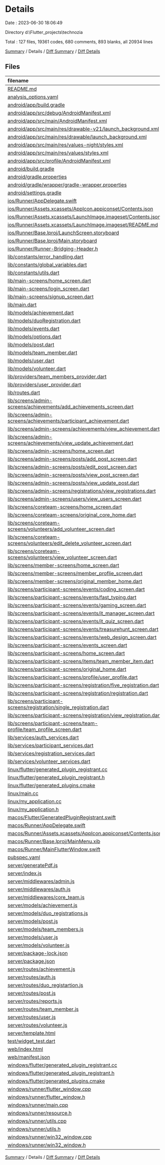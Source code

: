 # Details

Date : 2023-06-30 18:06:49

Directory d:\\Flutter_projects\\technozia

Total : 127 files,  19361 codes, 680 comments, 893 blanks, all 20934 lines

[Summary](results.md) / Details / [Diff Summary](diff.md) / [Diff Details](diff-details.md)

## Files
| filename | language | code | comment | blank | total |
| :--- | :--- | ---: | ---: | ---: | ---: |
| [README.md](/README.md) | Markdown | 10 | 0 | 7 | 17 |
| [analysis_options.yaml](/analysis_options.yaml) | YAML | 3 | 23 | 4 | 30 |
| [android/app/build.gradle](/android/app/build.gradle) | Gradle | 54 | 5 | 13 | 72 |
| [android/app/src/debug/AndroidManifest.xml](/android/app/src/debug/AndroidManifest.xml) | XML | 4 | 4 | 1 | 9 |
| [android/app/src/main/AndroidManifest.xml](/android/app/src/main/AndroidManifest.xml) | XML | 28 | 6 | 1 | 35 |
| [android/app/src/main/res/drawable-v21/launch_background.xml](/android/app/src/main/res/drawable-v21/launch_background.xml) | XML | 4 | 7 | 2 | 13 |
| [android/app/src/main/res/drawable/launch_background.xml](/android/app/src/main/res/drawable/launch_background.xml) | XML | 4 | 7 | 2 | 13 |
| [android/app/src/main/res/values-night/styles.xml](/android/app/src/main/res/values-night/styles.xml) | XML | 9 | 9 | 1 | 19 |
| [android/app/src/main/res/values/styles.xml](/android/app/src/main/res/values/styles.xml) | XML | 9 | 9 | 1 | 19 |
| [android/app/src/profile/AndroidManifest.xml](/android/app/src/profile/AndroidManifest.xml) | XML | 4 | 4 | 1 | 9 |
| [android/build.gradle](/android/build.gradle) | Gradle | 27 | 0 | 5 | 32 |
| [android/gradle.properties](/android/gradle.properties) | Properties | 3 | 0 | 1 | 4 |
| [android/gradle/wrapper/gradle-wrapper.properties](/android/gradle/wrapper/gradle-wrapper.properties) | Properties | 5 | 0 | 1 | 6 |
| [android/settings.gradle](/android/settings.gradle) | Gradle | 8 | 0 | 4 | 12 |
| [ios/Runner/AppDelegate.swift](/ios/Runner/AppDelegate.swift) | Swift | 12 | 0 | 2 | 14 |
| [ios/Runner/Assets.xcassets/AppIcon.appiconset/Contents.json](/ios/Runner/Assets.xcassets/AppIcon.appiconset/Contents.json) | JSON | 122 | 0 | 1 | 123 |
| [ios/Runner/Assets.xcassets/LaunchImage.imageset/Contents.json](/ios/Runner/Assets.xcassets/LaunchImage.imageset/Contents.json) | JSON | 23 | 0 | 1 | 24 |
| [ios/Runner/Assets.xcassets/LaunchImage.imageset/README.md](/ios/Runner/Assets.xcassets/LaunchImage.imageset/README.md) | Markdown | 3 | 0 | 2 | 5 |
| [ios/Runner/Base.lproj/LaunchScreen.storyboard](/ios/Runner/Base.lproj/LaunchScreen.storyboard) | XML | 36 | 1 | 1 | 38 |
| [ios/Runner/Base.lproj/Main.storyboard](/ios/Runner/Base.lproj/Main.storyboard) | XML | 25 | 1 | 1 | 27 |
| [ios/Runner/Runner-Bridging-Header.h](/ios/Runner/Runner-Bridging-Header.h) | C++ | 1 | 0 | 1 | 2 |
| [lib/constants/error_handling.dart](/lib/constants/error_handling.dart) | Dart | 23 | 0 | 3 | 26 |
| [lib/constants/global_variables.dart](/lib/constants/global_variables.dart) | Dart | 5 | 0 | 3 | 8 |
| [lib/constants/utils.dart](/lib/constants/utils.dart) | Dart | 27 | 0 | 5 | 32 |
| [lib/main-screens/home_screen.dart](/lib/main-screens/home_screen.dart) | Dart | 52 | 3 | 6 | 61 |
| [lib/main-screens/login_screen.dart](/lib/main-screens/login_screen.dart) | Dart | 213 | 2 | 7 | 222 |
| [lib/main-screens/signup_screen.dart](/lib/main-screens/signup_screen.dart) | Dart | 389 | 7 | 11 | 407 |
| [lib/main.dart](/lib/main.dart) | Dart | 69 | 0 | 7 | 76 |
| [lib/models/achievement.dart](/lib/models/achievement.dart) | Dart | 45 | 1 | 6 | 52 |
| [lib/models/duoRegistration.dart](/lib/models/duoRegistration.dart) | Dart | 67 | 1 | 7 | 75 |
| [lib/models/events.dart](/lib/models/events.dart) | Dart | 8 | 7 | 1 | 16 |
| [lib/models/options.dart](/lib/models/options.dart) | Dart | 10 | 1 | 1 | 12 |
| [lib/models/post.dart](/lib/models/post.dart) | Dart | 39 | 1 | 7 | 47 |
| [lib/models/team_member.dart](/lib/models/team_member.dart) | Dart | 40 | 1 | 6 | 47 |
| [lib/models/user.dart](/lib/models/user.dart) | Dart | 48 | 1 | 6 | 55 |
| [lib/models/volunteer.dart](/lib/models/volunteer.dart) | Dart | 34 | 1 | 7 | 42 |
| [lib/providers/team_members_provider.dart](/lib/providers/team_members_provider.dart) | Dart | 17 | 0 | 4 | 21 |
| [lib/providers/user_provider.dart](/lib/providers/user_provider.dart) | Dart | 19 | 0 | 4 | 23 |
| [lib/routes.dart](/lib/routes.dart) | Dart | 254 | 0 | 3 | 257 |
| [lib/screens/admin-screens/achievements/add_achievements_screen.dart](/lib/screens/admin-screens/achievements/add_achievements_screen.dart) | Dart | 303 | 0 | 10 | 313 |
| [lib/screens/admin-screens/achievements/participant_achievement.dart](/lib/screens/admin-screens/achievements/participant_achievement.dart) | Dart | 189 | 4 | 7 | 200 |
| [lib/screens/admin-screens/achievements/view_achievement.dart](/lib/screens/admin-screens/achievements/view_achievement.dart) | Dart | 203 | 4 | 7 | 214 |
| [lib/screens/admin-screens/achievements/view_update_achievement.dart](/lib/screens/admin-screens/achievements/view_update_achievement.dart) | Dart | 231 | 7 | 9 | 247 |
| [lib/screens/admin-screens/home_screen.dart](/lib/screens/admin-screens/home_screen.dart) | Dart | 379 | 4 | 12 | 395 |
| [lib/screens/admin-screens/posts/add_post_screen.dart](/lib/screens/admin-screens/posts/add_post_screen.dart) | Dart | 159 | 6 | 8 | 173 |
| [lib/screens/admin-screens/posts/edit_post_screen.dart](/lib/screens/admin-screens/posts/edit_post_screen.dart) | Dart | 165 | 7 | 6 | 178 |
| [lib/screens/admin-screens/posts/view_post_screen.dart](/lib/screens/admin-screens/posts/view_post_screen.dart) | Dart | 157 | 0 | 7 | 164 |
| [lib/screens/admin-screens/posts/view_update_post.dart](/lib/screens/admin-screens/posts/view_update_post.dart) | Dart | 176 | 0 | 8 | 184 |
| [lib/screens/admin-screens/registrations/view_registrations.dart](/lib/screens/admin-screens/registrations/view_registrations.dart) | Dart | 199 | 0 | 9 | 208 |
| [lib/screens/admin-screens/users/view_users_screen.dart](/lib/screens/admin-screens/users/view_users_screen.dart) | Dart | 185 | 1 | 7 | 193 |
| [lib/screens/coreteam-screens/home_screen.dart](/lib/screens/coreteam-screens/home_screen.dart) | Dart | 65 | 0 | 8 | 73 |
| [lib/screens/coreteam-screens/original_core_home.dart](/lib/screens/coreteam-screens/original_core_home.dart) | Dart | 362 | 6 | 16 | 384 |
| [lib/screens/coreteam-screens/volunteers/add_volunteer_screen.dart](/lib/screens/coreteam-screens/volunteers/add_volunteer_screen.dart) | Dart | 196 | 6 | 8 | 210 |
| [lib/screens/coreteam-screens/volunteers/edit_delete_volunteer_screen.dart](/lib/screens/coreteam-screens/volunteers/edit_delete_volunteer_screen.dart) | Dart | 263 | 12 | 11 | 286 |
| [lib/screens/coreteam-screens/volunteers/view_volunteer_screen.dart](/lib/screens/coreteam-screens/volunteers/view_volunteer_screen.dart) | Dart | 199 | 0 | 9 | 208 |
| [lib/screens/member-screens/home_screen.dart](/lib/screens/member-screens/home_screen.dart) | Dart | 58 | 0 | 8 | 66 |
| [lib/screens/member-screens/member_proflie_screen.dart](/lib/screens/member-screens/member_proflie_screen.dart) | Dart | 196 | 3 | 8 | 207 |
| [lib/screens/member-screens/original_member_home.dart](/lib/screens/member-screens/original_member_home.dart) | Dart | 274 | 2 | 8 | 284 |
| [lib/screens/participant-screens/events/coding_screen.dart](/lib/screens/participant-screens/events/coding_screen.dart) | Dart | 600 | 1 | 7 | 608 |
| [lib/screens/participant-screens/events/fast_typing.dart](/lib/screens/participant-screens/events/fast_typing.dart) | Dart | 600 | 1 | 7 | 608 |
| [lib/screens/participant-screens/events/gaming_screen.dart](/lib/screens/participant-screens/events/gaming_screen.dart) | Dart | 640 | 0 | 6 | 646 |
| [lib/screens/participant-screens/events/it_manager_screen.dart](/lib/screens/participant-screens/events/it_manager_screen.dart) | Dart | 620 | 0 | 6 | 626 |
| [lib/screens/participant-screens/events/it_quiz_screen.dart](/lib/screens/participant-screens/events/it_quiz_screen.dart) | Dart | 560 | 0 | 6 | 566 |
| [lib/screens/participant-screens/events/treasurehunt_screen.dart](/lib/screens/participant-screens/events/treasurehunt_screen.dart) | Dart | 558 | 0 | 6 | 564 |
| [lib/screens/participant-screens/events/web_design_screen.dart](/lib/screens/participant-screens/events/web_design_screen.dart) | Dart | 640 | 0 | 6 | 646 |
| [lib/screens/participant-screens/events_screen.dart](/lib/screens/participant-screens/events_screen.dart) | Dart | 111 | 29 | 14 | 154 |
| [lib/screens/participant-screens/home_screen.dart](/lib/screens/participant-screens/home_screen.dart) | Dart | 84 | 28 | 9 | 121 |
| [lib/screens/participant-screens/items/team_member_item.dart](/lib/screens/participant-screens/items/team_member_item.dart) | Dart | 183 | 134 | 7 | 324 |
| [lib/screens/participant-screens/original_home.dart](/lib/screens/participant-screens/original_home.dart) | Dart | 450 | 15 | 15 | 480 |
| [lib/screens/participant-screens/profile/user_profile.dart](/lib/screens/participant-screens/profile/user_profile.dart) | Dart | 209 | 3 | 9 | 221 |
| [lib/screens/participant-screens/registration/five_registration.dart](/lib/screens/participant-screens/registration/five_registration.dart) | Dart | 499 | 0 | 11 | 510 |
| [lib/screens/participant-screens/registration/registration.dart](/lib/screens/participant-screens/registration/registration.dart) | Dart | 379 | 0 | 12 | 391 |
| [lib/screens/participant-screens/registration/single_registration.dart](/lib/screens/participant-screens/registration/single_registration.dart) | Dart | 338 | 0 | 11 | 349 |
| [lib/screens/participant-screens/registration/view_registration.dart](/lib/screens/participant-screens/registration/view_registration.dart) | Dart | 218 | 39 | 7 | 264 |
| [lib/screens/participant-screens/team-profile/team_profile_screen.dart](/lib/screens/participant-screens/team-profile/team_profile_screen.dart) | Dart | 262 | 9 | 11 | 282 |
| [lib/services/auth_services.dart](/lib/services/auth_services.dart) | Dart | 499 | 12 | 32 | 543 |
| [lib/services/participant_services.dart](/lib/services/participant_services.dart) | Dart | 135 | 4 | 13 | 152 |
| [lib/services/registration_services.dart](/lib/services/registration_services.dart) | Dart | 120 | 1 | 8 | 129 |
| [lib/services/volunteer_services.dart](/lib/services/volunteer_services.dart) | Dart | 135 | 5 | 12 | 152 |
| [linux/flutter/generated_plugin_registrant.cc](/linux/flutter/generated_plugin_registrant.cc) | C++ | 7 | 4 | 5 | 16 |
| [linux/flutter/generated_plugin_registrant.h](/linux/flutter/generated_plugin_registrant.h) | C++ | 5 | 5 | 6 | 16 |
| [linux/flutter/generated_plugins.cmake](/linux/flutter/generated_plugins.cmake) | CMake | 19 | 0 | 6 | 25 |
| [linux/main.cc](/linux/main.cc) | C++ | 5 | 0 | 2 | 7 |
| [linux/my_application.cc](/linux/my_application.cc) | C++ | 74 | 11 | 20 | 105 |
| [linux/my_application.h](/linux/my_application.h) | C++ | 7 | 7 | 5 | 19 |
| [macos/Flutter/GeneratedPluginRegistrant.swift](/macos/Flutter/GeneratedPluginRegistrant.swift) | Swift | 10 | 3 | 4 | 17 |
| [macos/Runner/AppDelegate.swift](/macos/Runner/AppDelegate.swift) | Swift | 8 | 0 | 2 | 10 |
| [macos/Runner/Assets.xcassets/AppIcon.appiconset/Contents.json](/macos/Runner/Assets.xcassets/AppIcon.appiconset/Contents.json) | JSON | 68 | 0 | 1 | 69 |
| [macos/Runner/Base.lproj/MainMenu.xib](/macos/Runner/Base.lproj/MainMenu.xib) | XML | 343 | 0 | 1 | 344 |
| [macos/Runner/MainFlutterWindow.swift](/macos/Runner/MainFlutterWindow.swift) | Swift | 12 | 0 | 4 | 16 |
| [pubspec.yaml](/pubspec.yaml) | YAML | 36 | 58 | 13 | 107 |
| [server/generatePdf.js](/server/generatePdf.js) | JavaScript | 46 | 7 | 9 | 62 |
| [server/index.js](/server/index.js) | JavaScript | 34 | 0 | 5 | 39 |
| [server/middlewares/admin.js](/server/middlewares/admin.js) | JavaScript | 28 | 0 | 5 | 33 |
| [server/middlewares/auth.js](/server/middlewares/auth.js) | JavaScript | 18 | 0 | 5 | 23 |
| [server/middlewares/core_team.js](/server/middlewares/core_team.js) | JavaScript | 28 | 0 | 5 | 33 |
| [server/models/achievement.js](/server/models/achievement.js) | JavaScript | 33 | 1 | 4 | 38 |
| [server/models/duo_registrations.js](/server/models/duo_registrations.js) | JavaScript | 78 | 0 | 3 | 81 |
| [server/models/post.js](/server/models/post.js) | JavaScript | 28 | 0 | 3 | 31 |
| [server/models/team_members.js](/server/models/team_members.js) | JavaScript | 36 | 0 | 3 | 39 |
| [server/models/user.js](/server/models/user.js) | JavaScript | 40 | 1 | 3 | 44 |
| [server/models/volunteer.js](/server/models/volunteer.js) | JavaScript | 25 | 0 | 4 | 29 |
| [server/package-lock.json](/server/package-lock.json) | JSON | 3,736 | 0 | 1 | 3,737 |
| [server/package.json](/server/package.json) | JSON | 22 | 0 | 1 | 23 |
| [server/routes/achievement.js](/server/routes/achievement.js) | JavaScript | 40 | 0 | 7 | 47 |
| [server/routes/auth.js](/server/routes/auth.js) | JavaScript | 84 | 0 | 17 | 101 |
| [server/routes/duo_registartion.js](/server/routes/duo_registartion.js) | JavaScript | 84 | 16 | 13 | 113 |
| [server/routes/post.js](/server/routes/post.js) | JavaScript | 55 | 0 | 11 | 66 |
| [server/routes/reports.js](/server/routes/reports.js) | JavaScript | 58 | 5 | 9 | 72 |
| [server/routes/team_member.js](/server/routes/team_member.js) | JavaScript | 61 | 0 | 11 | 72 |
| [server/routes/user.js](/server/routes/user.js) | JavaScript | 13 | 0 | 4 | 17 |
| [server/routes/volunteer.js](/server/routes/volunteer.js) | JavaScript | 59 | 0 | 10 | 69 |
| [server/template.html](/server/template.html) | HTML | 66 | 0 | 1 | 67 |
| [test/widget_test.dart](/test/widget_test.dart) | Dart | 14 | 10 | 7 | 31 |
| [web/index.html](/web/index.html) | HTML | 38 | 16 | 6 | 60 |
| [web/manifest.json](/web/manifest.json) | JSON | 35 | 0 | 1 | 36 |
| [windows/flutter/generated_plugin_registrant.cc](/windows/flutter/generated_plugin_registrant.cc) | C++ | 6 | 4 | 5 | 15 |
| [windows/flutter/generated_plugin_registrant.h](/windows/flutter/generated_plugin_registrant.h) | C++ | 5 | 5 | 6 | 16 |
| [windows/flutter/generated_plugins.cmake](/windows/flutter/generated_plugins.cmake) | CMake | 19 | 0 | 6 | 25 |
| [windows/runner/flutter_window.cpp](/windows/runner/flutter_window.cpp) | C++ | 48 | 4 | 15 | 67 |
| [windows/runner/flutter_window.h](/windows/runner/flutter_window.h) | C++ | 20 | 5 | 9 | 34 |
| [windows/runner/main.cpp](/windows/runner/main.cpp) | C++ | 30 | 4 | 10 | 44 |
| [windows/runner/resource.h](/windows/runner/resource.h) | C++ | 9 | 6 | 2 | 17 |
| [windows/runner/utils.cpp](/windows/runner/utils.cpp) | C++ | 53 | 2 | 10 | 65 |
| [windows/runner/utils.h](/windows/runner/utils.h) | C++ | 8 | 6 | 6 | 20 |
| [windows/runner/win32_window.cpp](/windows/runner/win32_window.cpp) | C++ | 210 | 24 | 55 | 289 |
| [windows/runner/win32_window.h](/windows/runner/win32_window.h) | C++ | 48 | 31 | 24 | 103 |

[Summary](results.md) / Details / [Diff Summary](diff.md) / [Diff Details](diff-details.md)